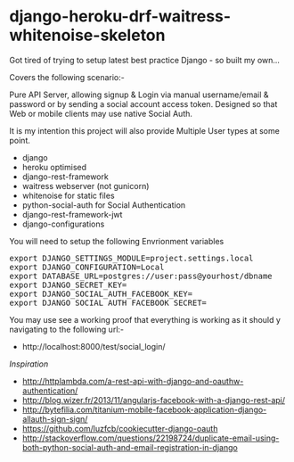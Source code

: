 # django-heroku-drf-waitress-whitenoise-skeleton
Got tired of trying to setup latest best practice Django  - so built my own... 

Covers the following scenario:-

Pure API Server, allowing signup & Login via manual username/email & password  or by sending a social account access token.
Designed so that Web or mobile clients may use native Social Auth. 

It is my intention this project will also provide Multiple User types at some point.


* django
* heroku optimised
* django-rest-framework
* waitress webserver (not gunicorn)
* whitenoise for static files
* python-social-auth for Social Authentication
* django-rest-framework-jwt
* django-configurations

You will need to setup the following Envrionment variables
<pre>
export DJANGO_SETTINGS_MODULE=project.settings.local
export DJANGO_CONFIGURATION=Local
export DATABASE_URL=postgres://user:pass@yourhost/dbname
export DJANGO_SECRET_KEY=<set your own>
export DJANGO_SOCIAL_AUTH_FACEBOOK_KEY=<your key>
export DJANGO_SOCIAL_AUTH_FACEBOOK_SECRET=<your secret>
</pre>

You may use see a working proof that everything is working as it should y navigating to the following url:-

* http://localhost:8000/test/social_login/


*Inspiration*
* http://httplambda.com/a-rest-api-with-django-and-oauthw-authentication/
* http://blog.wizer.fr/2013/11/angularjs-facebook-with-a-django-rest-api/
* http://bytefilia.com/titanium-mobile-facebook-application-django-allauth-sign-sign/
* https://github.com/luzfcb/cookiecutter-django-oauth
* http://stackoverflow.com/questions/22198724/duplicate-email-using-both-python-social-auth-and-email-registration-in-django
